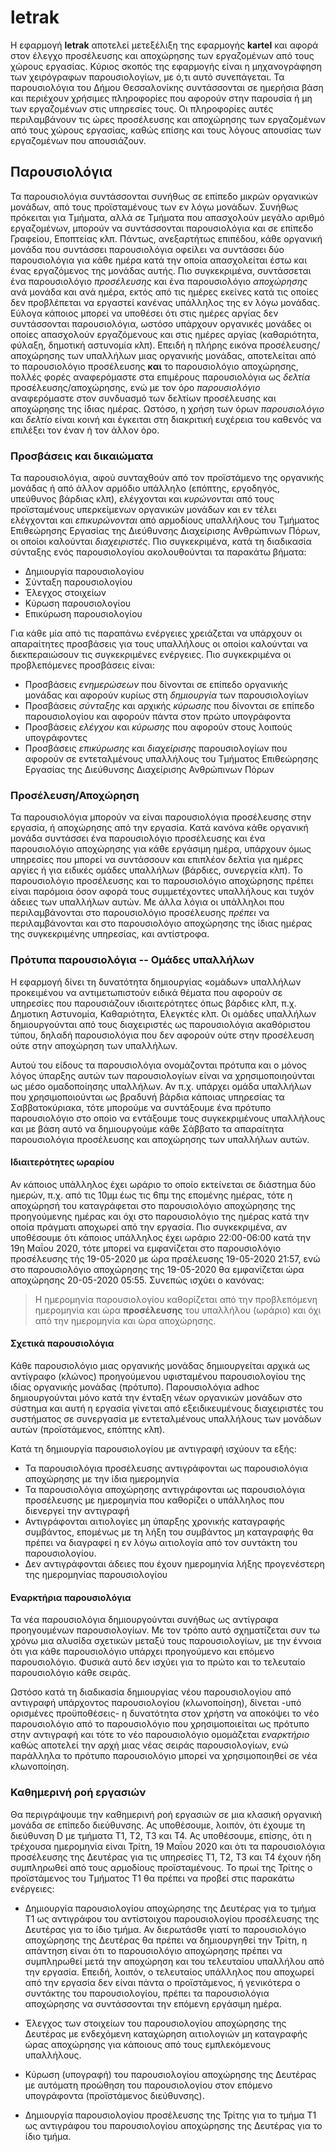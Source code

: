# letrak #

Η εφαρμογή **letrak** αποτελεί μετεξέλιξη της εφαρμογής **kartel** και αφορά
στον έλεγχο προσέλευσης και αποχώρησης των εργαζομένων από τους χώρους
εργασίας.
Κύριος σκοπός της εφαρμογής είναι η μηχανογράφηση των χειρόγραφων
παρουσιολογίων, με ό,τι αυτό συνεπάγεται.
Τα παρουσιολόγια του Δήμου Θεσσαλονίκης συντάσσονται σε ημερήσια βάση και
περιέχουν χρήσιμες πληροφορίες που αφορούν στην παρουσία ή μη των εργαζομένων
στις υπηρεσίες τους. Οι πληροφορίες αυτές περιλαμβάνουν τις ώρες προσέλευσης
και αποχώρησης των εργαζομένων από τους χώρους εργασίας, καθώς επίσης και τους
λόγους απουσίας των εργαζομένων που απουσιάζουν.

## Παρουσιολόγια ##

Τα παρουσιολόγια συντάσσονται συνήθως σε επίπεδο μικρών οργανικών μονάδων,
από τους προϊσταμένους των εν λόγω μονάδων. Συνήθως πρόκειται για Τμήματα,
αλλά σε Τμήματα που απασχολούν μεγάλο αριθμό εργαζομένων, μπορούν να
συντάσσονται παρουσιολόγια και σε επίπεδο Γραφείου, Εποπτείας κλπ.
Πάντως, ανεξαρτήτως επιπέδου, κάθε οργανική μονάδα που συντάσσει παρουσιολόγια
οφείλει να συντάσσει δύο παρουσιολόγια για κάθε ημέρα κατά την οποία
απασχολείται έστω και ένας εργαζόμενος της μονάδας αυτής.
Πιο συγκεκριμένα, συντάσσεται ένα παρουσιολόγιο *προσέλευσης*
και ένα παρουσιολόγιο *αποχώρησης* ανά μονάδα και ανά ημέρα,
εκτός από τις ημέρες εκείνες κατά τις οποίες δεν προβλέπεται να εργαστεί
κανένας υπάλληλος της εν λόγω μονάδας.
Εύλογα κάποιος μπορεί να υποθέσει ότι στις ημέρες αργίας δεν συντάσσονται
παρουσιολόγια, ωστόσο υπάρχουν οργανικές μονάδες οι οποίες απασχολούν
εργαζόμενους και στις ημέρες αργίας (καθαριότητα, φύλαξη, δημοτική
αστυνομία κλπ).
Επειδή η πλήρης εικόνα προσέλευσης/αποχώρησης των υπαλλήλων μιας οργανικής
μονάδας, αποτελείται από το παρουσιολόγιο προσέλευσης **και** το παρουσιολόγιο
αποχώρησης, πολλές φορές αναφερόμαστε στα επιμέρους παρουσιολόγια ως *δελτία*
προσέλευσης/αποχώρησης, ενώ με τον όρο *παρουσιολόγιο* αναφερόμαστε στον
συνδυασμό των δελτίων προσέλευσης και αποχώρησης της ίδιας ημέρας.
Ωστόσο, η χρήση των όρων *παρουσιολόγιο* και *δελτίο* είναι κοινή και έγκειται
στη διακριτική ευχέρεια του καθενός να επιλέξει τον έναν ή τον άλλον όρο.

### Προσβάσεις και δικαιώματα ###

Τα παρουσιολόγια, αφού συνταχθούν από τον προϊστάμενο της οργανικής μονάδας
ή από άλλον αρμόδιο υπάλληλο (επόπτης, εργοδηγός, υπεύθυνος βάρδιας κλπ),
ελέγχονται και *κυρώνονται* από τους προϊσταμένους υπερκείμενων οργανικών
μονάδων και εν τέλει ελέγχονται και *επικυρώνονται* από αρμοδίους υπαλλήλους
του Τμήματος Επιθεώρησης Εργασίας της Διεύθυνσης Διαχείρισης Ανθρώπινων Πόρων,
οι οποίοι καλούνται *διαχειριστές*.
Πιο συγκεκριμένα, κατά τη διαδικασία σύνταξης ενός παρουσιολογίου
ακολουθούνται τα παρακάτω βήματα:

- Δημιουργία παρουσιολογίου
- Σύνταξη παρουσιολογίου
- Έλεγχος στοιχείων
- Κύρωση παρουσιολογίου
- Επικύρωση παρουσιολογίου

Για κάθε μία από τις παραπάνω ενέργειες χρειάζεται να υπάρχουν οι απαραίτητες
προσβάσεις για τους υπαλλήλους οι οποίοι καλούνται να διεκπεραιώσουν τις
συγκεκριμένες ενέργειες.
Πιο συγκεκριμένα οι προβλεπόμενες προσβάσεις είναι:

- Προσβάσεις *ενημερώσεων* που δίνονται σε επίπεδο οργανικής μονάδας και
αφορούν κυρίως στη *δημιουργία* των παρουσιολογίων
- Προσβάσεις *σύνταξης* και αρχικής *κύρωσης* που δίνονται σε επίπεδο
παρουσιολογίου και αφορούν πάντα στον πρώτο υπογράφοντα
- Προσβάσεις *ελέγχου* και *κύρωσης* που αφορούν στους λοιπούς υπογράφοντες
- Προσβάσεις *επικύρωσης* και *διαχείρισης* παρουσιολογίων που αφορούν σε
εντεταλμένους υπαλλήλους του Τμήματος Επιθεώρησης Εργασίας της Διεύθυνσης
Διαχείρισης Ανθρώπινων Πόρων

### Προσέλευση/Αποχώρηση ###

Τα παρουσιολόγια μπορούν να είναι παρουσιολόγια προσέλευσης στην εργασία,
ή αποχώρησης από την εργασία. Κατά κανόνα κάθε οργανική μονάδα
συντάσσει ένα παρουσιολόγιο προσέλευσης και ένα παρουσιολόγιο αποχώρησης για
κάθε εργάσιμη ημέρα, υπάρχουν όμως υπηρεσίες που μπορεί να συντάσσουν
και επιπλέον δελτία για ημέρες αργίες ή για ειδικές ομάδες υπαλλήλων
(βάρδιες, συνεργεία κλπ).
Το παρουσιολόγιο προσέλευσης και το παρουσιολόγιο αποχώρησης πρέπει είναι
παρόμοια όσον αφορά τους συμμετέχοντες υπαλλήλους και τυχόν άδειες των
υπαλλήλων αυτών.
Με άλλα λόγια οι υπάλληλοι που περιλαμβάνονται στο παρουσιολόγιο προσέλευσης
*πρέπει* να περιλαμβάνονται και στο παρουσιολόγιο αποχώρησης της ίδιας ημέρας
της συγκεκριμένης υπηρεσίας, και αντίστροφα.

### Πρότυπα παρουσιολόγια -- Ομάδες υπαλλήλων ###

Η εφαρμογή δίνει τη δυνατότητα δημιουργίας «ομάδων» υπαλλήλων προκειμένου
να αντιμετωπιστούν ειδικά θέματα που αφορούν σε υπηρεσίες που παρουσιάζουν
ιδιαιτερότητες όπως βάρδιες κλπ, π.χ. Δημοτικη Αστυνομία, Καθαριότητα,
Ελεγκτές κλπ.
Οι ομάδες υπαλλήλων δημιουργούνται από τους διαχειριστές ως παρουσιολόγια
ακαθόριστου τύπου, δηλαδή παρουσιολόγια που δεν αφορούν ούτε στην προσέλευση
ούτε στην αποχώρηση των υπαλλήλων.

Αυτού του είδους τα παρουσιολόγια ονομάζονται πρότυπα και ο μόνος λόγος
ύπαρξης αυτών των παρουσιολογίων είναι να χρησιμοποιηούνται ως μέσο
ομαδοποίησης υπαλλήλων.
Αν π.χ. υπάρχει ομάδα υπαλλήλων που χρησιμοποιούνται ως βραδυνή βάρδια
κάποιας υπηρεσίας τα Σαββατοκύριακα, τότε μπορούμε να συντάξουμε ένα πρότυπο
παρουσιολόγιο στο οποίο να εντάξουμε τους συγκεκριμένους υπαλλήλους και με
βάση αυτό να δημιουργούμε κάθε Σάββατο τα απαραίτητα παρουσιολόγια προσέλευσης
και αποχώρησης των υπαλλήλων αυτών.

#### Ιδιαιτερότητες ωραρίου ####

Αν κάποιος υπάλληλος έχει ωράριο το οποίο εκτείνεται σε διάστημα δύο ημερών,
π.χ. από τις 10μμ έως τις 6πμ της επομένης ημέρας, τότε η αποχώρησή του
καταγράφεται στο παρουσιολόγιο αποχώρησης της προηγούμενης ημέρας και όχι στο
παρουσιολόγιο της ημέρας κατά την οποία πράγματι αποχωρεί από την εργασία.
Πιο συγκεκριμένα, αν υποθέσουμε ότι κάποιος υπάλληλος έχει ωράριο 22:00-06:00
κατά την 19η Μαΐου 2020, τότε μπορεί να εμφανίζεται στο παρουσιολόγιο
προσέλευσης τής 19-05-2020 με ώρα πρσέλευσης 19-05-2020 21:57, ενώ στο
παρουσιολόγιο αποχώρησης της 19-05-2020 θα εμφανίζεται ώρα αποχώρησης
20-05-2020 05:55.
Συνεπώς ισχύει ο κανόνας:

> Η ημερομηνία παρουσιολογίου καθορίζεται από την προβλεπόμενη ημερομηνία και
ώρα **προσέλευσης** του υπαλλήλου (ωράριο) και όχι από την ημερομηνία και
ώρα αποχώρησης.

#### Σχετικά παρουσιολόγια ####

Κάθε παρουσιολόγιο μιας οργανικής μονάδας δημιουργείται αρχικά ως αντίγραφο
(κλώνος)
προηγούμενου υφισταμένου παρουσιολογίου της ιδίας οργανικής μονάδας (πρότυπο).
Παρουσιολόγια adhoc δημιουργούνται μόνο κατά την ένταξη νέων οργανικών μονάδων
στο σύστημα και αυτή η εργασία γίνεται από εξειδικευμένους διαχειριστές του
συστήματος σε συνεργασία με εντεταλμένους υπαλλήλους των μονάδων αυτών
(προϊστάμενος, επόπτης κλπ).

Κατά τη δημιουργία παρουσιολογίου με αντιγραφή ισχύουν τα εξής:

- Τα παρουσιολόγια προσέλευσης αντιγράφονται ως παρουσιολόγια αποχώρησης με
την ίδια ημερομηνία
- Τα παρουσιολόγια αποχώρησης αντιγράφονται ως παρουσιολόγια προσέλευσης με
ημερομηνία που καθορίζει ο υπάλληλος που διενεργεί την αντιγραφή
- Αντιγράφονται αιτιολογίες μη ύπαρξης χρονικής καταγραφής συμβάντος, επομένως
με τη λήξη του συμβάντος μη καταγραφής θα πρέπει να διαγραφεί η εν λόγω
αιτιολογία από τον συντάκτη του παρουσιολογίου.
- Δεν αντιγράφονται άδειες που έχουν ημερομηνία λήξης προγενέστερη της
ημερομηνίας παρουσιολογίου

#### Εναρκτήρια παρουσιολόγια ####

Τα νέα παρουσιολόγια δημιουργούνται συνήθως ως αντίγραφα προηγουμένων
παρουσιολογίων.
Με τον τρόπο αυτό σχηματίζεται συν τω χρόνω μια αλυσίδα σχετικών μεταξύ τους
παρουσιολογίων, με την έννοια ότι για κάθε παρουσιολόγιο υπάρχει προηγούμενο
και επόμενο παρουσιολόγιο.
Φυσικά αυτό δεν ισχύει για το πρώτο και το τελευταίο παρουσιολόγιο κάθε σειράς.

Ωστόσο κατά τη διαδικασία δημιουργίας νέου παρουσιολογίου από αντιγραφή
υπάρχοντος παρουσιολογίου (κλωνοποίηση), δίνεται -υπό ορισμένες προϋποθέσεις-
η δυνατότητα στον χρήστη να
αποκόψει το νέο παρουσιολόγιο από το παρουσιολόγιο που χρησιμοποιείται ως
πρότυπο στην αντιγραφή και τότε το νέο παρουσιολόγιο ομομάζεται *εναρκτήριο*
καθώς αποτελεί την αρχή μιας νέας σειράς παρουσιολογίων, ενώ παράλληλα το
πρότυπο παρουσιολόγιο μπορεί να χρησιμοποιηθεί σε νέα κλωνοποίηση. 

### Καθημερινή ροή εργασιών ###

Θα περιγράψουμε την καθημερινή ροή εργασιών σε μια κλασική οργανική μονάδα σε
επίπεδο διεύθυνσης.
Ας υποθέσουμε, λοιπόν, ότι έχουμε τη διεύθυνση D με τμήματα T1, T2, T3 και T4.
Ας υποθέσουμε, επίσης, ότι η τρέχουσα ημερομηνία είναι Τρίτη, 19 Μαΐου 2020
και ότι τα παρουσιολόγια προσέλευσης της Δευτέρας για τις υπηρεσίες T1, T2, T3
και T4 έχουν ήδη συμπληρωθεί από τους αρμοδίους προϊσταμένους.
Το πρωί της Τρίτης ο προϊστάμενος του Τμήματος T1 θα πρέπει να προβεί στις
παρακάτω ενέργειες:

- Δημιουργία παρουσιολογίου αποχώρησης της Δευτέρας για το τμήμα T1 ως
αντιγράφου του αντίστοιχου παρουσιολογίου προσέλευσης της Δευτέρας για το ίδιο
τμήμα.
Αν διερωτάσθε γιατί το παρουσιολόγιο αποχώρησης της Δευτέρας θα πρέπει να
δημιουργηθεί την Τρίτη, η απάντηση είναι ότι το παρουσιολόγιο αποχώρησης πρέπει
να συμπληρωθεί μετά την αποχώρηση και του τελευταίου υπαλλήλου από την εργασία.
Επειδή, λοιπόν, ο τελευταίος υπάλληλος που αποχωρεί από την εργασία δεν είναι
πάντα ο προϊστάμενος, ή γενικότερα ο συντάκτης του παρουσιολογίου, πρέπει τα
παρουσιολόγια αποχώρησης να συντάσσονται την επόμενη εργάσιμη ημέρα.

- Έλεγχος των στοιχείων του παρουσιολογίου αποχώρησης της Δευτέρας με
ενδεχόμενη καταχώρηση αιτιολογιών μη καταγραφής ώρας αποχώρησης για κάποιους
από τους εμπλεκόμενους υπαλλήλους.

- Κύρωση (υπογραφή) του παρουσιολογίου αποχώρησης της Δευτέρας με αυτόματη
προώθηση του παρουσιολογίου στον επόμενο υπογράφοντα (προϊστάμενος διεύθυνσης).

- Δημιουργία παρουσιολογίου προσέλευσης της Τρίτης για το τμήμα T1 ως
αντιγράφου του παρουσιολογίου αποχώρησης της Δευτέρας για το ίδιο τμήμα.

